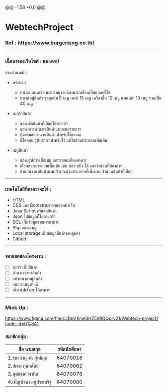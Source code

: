 @@ -1,58 +0,0 @@
# WebtechProject



### Ref : https://www.burgerking.co.th/
---
### เนื้อหาของเว็บไซต์ :  ขายเครป 
สามส่วนหลักๆ 
- หน้าแรก
	- หน้าแบนเนอร์ แนะนำเมนูขายดีสามารถเลื่อนเป็นแกลอรี่ได้ 
	- หมวดหมู่สินค้า ชุดสุดคุ้ม 5 เมนู เครป 15 เมนู เครื่องดื่ม 10 เมนู แพนเค้ก 10 เมนู รวมเป็น 40 เมนู

- ตะกร้าสินค้า
	- แสดงชื่อสินค้าที่เลือกใส่ตระกร้า
	- แสดงการคำนวณสินค้าแบบแยกรายการ
	- ปุ่มเพิ่มลดจำนวนสินค้า สำหรับให้เรากด
	- มีไอคอน รูปปากกา สำหรับไว้ แก้ไขส่วนประกอบเพิ่มเติม

- เมนูสินค้า
	- แสดงรูปภาพ ชื่อเมนู และรายละเอียดอาหาร
	- เลือกส่วนประกอบเพิ่มเติม เช่น ซอส แป้ง ไส้ และจำนวนที่ต้องการ
	- คำนวนราคาสินค้าตามปริมาณส่วนประกอบที่เพิ่มและ จำนวนสินค้าที่เลือก

---
### เทคโนโลยีที่คาดว่าจะใช้ :
- HTML 
- CSS และ Bootstrap  ตกแต่งหน้าเว็บ
- Java Script เพิ่มลดสินค้า 
- Json ใส่ข้อมูลที่ใส่ตระกร้า
- SQL เก็บข้อมูลรายการอาหาร
- Php แสดงเมนู
- Local storage เก็บข้อมูลสินค้าของลูกค้า
- Github

---
### ขอบเขตของโครงงาน : 

- [ ] ตะกร้าเก็บสินค้า
- [ ] คำนวณราคาสินค้า
- [ ] แบ่งหมวดหมู่สินค้า
- [ ] แนะนำเมนูขายดี
- [ ] เพิ่ม add on ให้อาหาร

---
### Mick Up : 
https://www.figma.com/file/cJDpV1Ime3HZ5hRQQprv21/Webtech-project?node-id=0%3A1



### สมาชิกกลุ่ม :

| ชื่อ นามสกุล  | รหัสนักศึกษา |
| ------------- | ------------- |
| 1.ชนากาญจน์ สุทธิกุล  | 64070018  |
| 2.ปณต กุศลสัตย์  | 64070062  |
| 3.พุฒิพงศ์ พานิช  | 64070078  | 
| 4.เพ็ญพิชชา อยู่ประเสริฐ  | 64070080  | 
